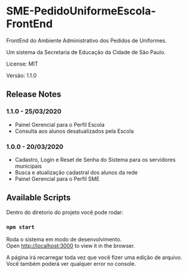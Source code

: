# SME-PedidoUniformeEscola-FrontEnd

FrontEnd do Ambiente Administrativo dos Pedidos de Uniformes. 

Um sistema da Secretaria de Educação da Cidade de São Paulo.

License: MIT

Versão: 1.1.0

## Release Notes ##

### 1.1.0 - 25/03/2020
* Painel Gerencial para o Perfil Escola
* Consulta aos alunos desatualizados pela Escola

### 1.0.0 - 20/03/2020
* Cadastro, Login e Reset de Senha do Sistema para os servidores municipais
* Busca e atualização cadastral dos alunos da rede
* Painel Gerencial para o Perfil SME


## Available Scripts

Dentro do diretorio do projeto você pode rodar:

### `npm start`

Roda o sistema em modo de desenvolvimento.<br>
Open [http://localhost:3000](http://localhost:3000) to view it in the browser.

A página irá recarregar toda vez que você fizer uma edição de arquivo.<br>
Você também poderá ver qualquer error no console.

